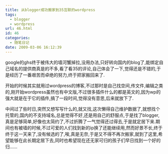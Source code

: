```yaml
---
title: 从blogger成功搬家到35互联的wordpress
tags:
  - blogger
  - wordpress
url: 46.html
id: 46
categories:
  - 随笔日记
date: 2009-03-06 16:12:39
---
```


google的ghs终于被伟大的墙河蟹掉拉,没用办法,只好转向国内的blog了,能绑定自己域名的提供商真是的不多,看了看35的评论,自己体会了一下,觉得还是不错的,于是经历了一番艰苦而卓绝的努力,终于把家搬回来了.  

开始的时候其实就用过wordpress的博客,不过那时是自己找空间,传文件,编辑之类的,刚开始wordpress虽然也有中文版,不过很多插件什么的都是英文的,因为wp的强大就是在于它的插件,搞了一段时间,觉得没有意思,后来就放下了.  

中间过了些时日,突然又想写写什么的,就又找,这次懒得自己维护数据了,就想找个托管的,国内的不支持域名,总是觉得不好,还是用自己的舒服点,于是找了blogger,真是足够简单,好像也太简约了,不过折腾了一气觉得还过得去,于是就定居下来.期间也有被墙的时候,不过可爱的人们找到新的ip换了还能继续用,然而好景不长,终于终于这一天来了,没有候选的了,唉,真是无奈,于是又不得不再次搬家,就到了这里,希望能够在此长期定居下去,同时也希望现在还无家可归的孩子们早日找到一个好的归……